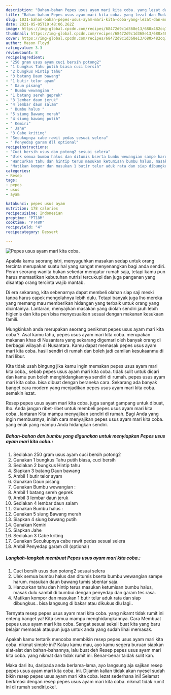 ```yaml
---
description: "Bahan-bahan Pepes usus ayam mari kita coba. yang lezat dan Mudah Dibuat"
title: "Bahan-bahan Pepes usus ayam mari kita coba. yang lezat dan Mudah Dibuat"
slug: 1031-bahan-bahan-pepes-usus-ayam-mari-kita-coba-yang-lezat-dan-mudah-dibuat
date: 2021-05-05T19:48:06.262Z
image: https://img-global.cpcdn.com/recipes/68472d9c1d368e13/680x482cq70/pepes-usus-ayam-mari-kita-coba-foto-resep-utama.jpg
thumbnail: https://img-global.cpcdn.com/recipes/68472d9c1d368e13/680x482cq70/pepes-usus-ayam-mari-kita-coba-foto-resep-utama.jpg
cover: https://img-global.cpcdn.com/recipes/68472d9c1d368e13/680x482cq70/pepes-usus-ayam-mari-kita-coba-foto-resep-utama.jpg
author: Mason Floyd
ratingvalue: 3.3
reviewcount: 8
recipeingredient:
- "250 gram usus ayam cuci bersih potong2"
- "1 bungkus Tahu putih biasa cuci bersih"
- "2 bungkus Hintip tahu"
- "3 batang Daun bawang"
- "1 butir telor ayam"
- " Daun pisang"
- " Bumbu wewangian "
- "1 batang sereh geprek"
- "3 lembar daun jeruk"
- "4 lembar daun salam"
- " Bumbu halus "
- "5 siung Bawang merah"
- "4 siung bawang putih"
- " Kemiri"
- " Jahe"
- "3 Cabe kriting"
- "Secukupnya cabe rawit pedas sesuai selera"
- " Penyedap garam dll optional"
recipeinstructions:
- "Cuci bersih usus dan potong2 sesuai selera"
- "Ulek semua bumbu halus dan ditumis bserta bumbu wewangian sampe harum. masukan daun bawang tumis sbentar saja."
- "Hancurkan tahu dan hintip terus masukan ketumisan bumbu halus, masak dulu sambil di bumbui dengan penyedap dan garam tes rasa."
- "Matikan kompor dan masukan 1 butir telur aduk rata dan siap dibungkus.. bisa langsung di bakar atau dikukus dlu lagi.."
categories:
- Resep
tags:
- pepes
- usus
- ayam

katakunci: pepes usus ayam 
nutrition: 178 calories
recipecuisine: Indonesian
preptime: "PT18M"
cooktime: "PT48M"
recipeyield: "4"
recipecategory: Dessert

---
```



![Pepes usus ayam mari kita coba.](https://img-global.cpcdn.com/recipes/68472d9c1d368e13/680x482cq70/pepes-usus-ayam-mari-kita-coba-foto-resep-utama.jpg)

Apabila kamu seorang istri, menyuguhkan masakan sedap untuk orang tercinta merupakan suatu hal yang sangat menyenangkan bagi anda sendiri. Peran seorang  wanita bukan sekedar mengatur rumah saja, tetapi kamu pun harus memastikan kebutuhan nutrisi tercukupi dan juga panganan yang disantap orang tercinta wajib mantab.

Di era  sekarang, kita sebenarnya dapat membeli olahan siap saji meski tanpa harus capek mengolahnya lebih dulu. Tetapi banyak juga lho mereka yang memang mau memberikan hidangan yang terbaik untuk orang yang dicintainya. Lantaran, menyajikan masakan yang diolah sendiri jauh lebih higienis dan kita pun bisa menyesuaikan sesuai dengan makanan kesukaan famili. 



Mungkinkah anda merupakan seorang penikmat pepes usus ayam mari kita coba.?. Asal kamu tahu, pepes usus ayam mari kita coba. merupakan makanan khas di Nusantara yang sekarang digemari oleh banyak orang di berbagai wilayah di Nusantara. Kamu dapat memasak pepes usus ayam mari kita coba. hasil sendiri di rumah dan boleh jadi camilan kesukaanmu di hari libur.

Kita tidak usah bingung jika kamu ingin memakan pepes usus ayam mari kita coba., sebab pepes usus ayam mari kita coba. tidak sulit untuk dicari dan kamu pun boleh menghidangkannya sendiri di rumah. pepes usus ayam mari kita coba. bisa dibuat dengan beraneka cara. Sekarang ada banyak banget cara modern yang menjadikan pepes usus ayam mari kita coba. semakin lezat.

Resep pepes usus ayam mari kita coba. juga sangat gampang untuk dibuat, lho. Anda jangan ribet-ribet untuk membeli pepes usus ayam mari kita coba., lantaran Kita mampu menyajikan sendiri di rumah. Bagi Anda yang ingin membuatnya, inilah cara menyajikan pepes usus ayam mari kita coba. yang enak yang mampu Anda hidangkan sendiri.

<!--inarticleads1-->

##### Bahan-bahan dan bumbu yang digunakan untuk menyiapkan Pepes usus ayam mari kita coba.:

1. Sediakan 250 gram usus ayam cuci bersih potong2
1. Gunakan 1 bungkus Tahu putih biasa, cuci bersih
1. Sediakan 2 bungkus Hintip tahu
1. Siapkan 3 batang Daun bawang
1. Ambil 1 butir telor ayam
1. Gunakan  Daun pisang
1. Gunakan  Bumbu wewangian :
1. Ambil 1 batang sereh geprek
1. Ambil 3 lembar daun jeruk
1. Sediakan 4 lembar daun salam
1. Gunakan  Bumbu halus :
1. Gunakan 5 siung Bawang merah
1. Siapkan 4 siung bawang putih
1. Gunakan  Kemiri
1. Siapkan  Jahe
1. Sediakan 3 Cabe kriting
1. Gunakan Secukupnya cabe rawit pedas sesuai selera
1. Ambil  Penyedap garam dll (optional)




<!--inarticleads2-->

##### Langkah-langkah membuat Pepes usus ayam mari kita coba.:

1. Cuci bersih usus dan potong2 sesuai selera
1. Ulek semua bumbu halus dan ditumis bserta bumbu wewangian sampe harum. masukan daun bawang tumis sbentar saja.
1. Hancurkan tahu dan hintip terus masukan ketumisan bumbu halus, masak dulu sambil di bumbui dengan penyedap dan garam tes rasa.
1. Matikan kompor dan masukan 1 butir telur aduk rata dan siap dibungkus.. bisa langsung di bakar atau dikukus dlu lagi..




Ternyata resep pepes usus ayam mari kita coba. yang nikamt tidak rumit ini enteng banget ya! Kita semua mampu menghidangkannya. Cara Membuat pepes usus ayam mari kita coba. Sangat sesuai sekali buat kita yang baru belajar memasak ataupun juga untuk anda yang sudah lihai memasak.

Apakah kamu tertarik mencoba membikin resep pepes usus ayam mari kita coba. nikmat simple ini? Kalau kamu mau, ayo kamu segera buruan siapkan alat-alat dan bahan-bahannya, lalu buat deh Resep pepes usus ayam mari kita coba. yang nikmat dan tidak rumit ini. Benar-benar taidak sulit kan. 

Maka dari itu, daripada anda berlama-lama, ayo langsung aja sajikan resep pepes usus ayam mari kita coba. ini. Dijamin kalian tiidak akan nyesel sudah bikin resep pepes usus ayam mari kita coba. lezat sederhana ini! Selamat berkreasi dengan resep pepes usus ayam mari kita coba. nikmat tidak rumit ini di rumah sendiri,oke!.

